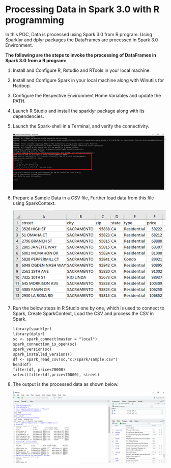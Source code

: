 # Processing Data in Spark 3.0 with R programming
In this POC, Data is processed using Spark 3.0 from R program. Using Sparklyr and dplyr packages the DataFrames are processed in Spark 3.0 Environment. 

**The following are the steps to invoke the processing of DataFrames in Spark 3.0 from a R program:**

1.	Install and Configure R, Rstudio and RTools in your local machine.

2.	Install and Configure Spark in your local machine along with Winutils for Hadoop.

3.	Configure the Respective Environment Home Variables and update the PATH.

4.	Launch R Studio and install the sparklyr package along with its dependencies.

5.	Launch the Spark-shell in a Terminal, and verify the connectivity.

     ![Alt text](https://github.com/Protontech-1803/DataScience/blob/master/Sparklyr/spark_confirmation.png)
 

6.	Prepare a Sample Data in a CSV file, Further load data from this file using SparkContext.

     ![Alt text](https://github.com/Protontech-1803/DataScience/blob/master/Sparklyr/SampleData.png)
 

7.	Run the below steps in R Studio one by one, which is used to connect to Spark, Create SparkContext, Load the CSV and process the CSV in Spark.

        library(sparklyr)
        library(dplyr)
        sc <- spark_connect(master = "local")
        spark_connection_is_open(sc)
        spark_version(sc)
        spark_installed_versions()
        df <- spark_read_csv(sc,"c:/spark/sample.csv")
        head(df)
        filter(df, price<70000)
        select(filter(df,price<70000), street)

   
 8. The output is the processed data as shown below.
 
       ![Alt text](https://github.com/Protontech-1803/DataScience/blob/master/Sparklyr/rstudioOutput.png)
 


